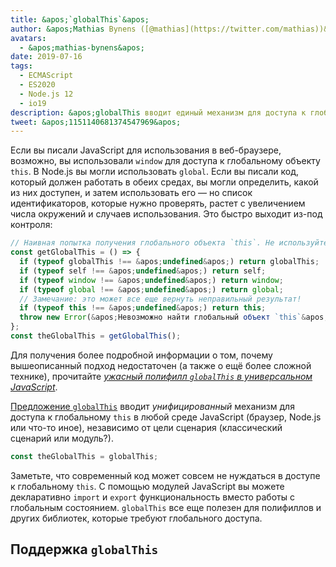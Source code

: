```yaml
---
title: &apos;`globalThis`&apos;
author: &apos;Mathias Bynens ([@mathias](https://twitter.com/mathias))&apos;
avatars:
  - &apos;mathias-bynens&apos;
date: 2019-07-16
tags:
  - ECMAScript
  - ES2020
  - Node.js 12
  - io19
description: &apos;globalThis вводит единый механизм для доступа к глобальному объекту this в любой среде JavaScript, независимо от цели сценария.&apos;
tweet: &apos;1151140681374547969&apos;
---
```

Если вы писали JavaScript для использования в веб-браузере, возможно, вы использовали `window` для доступа к глобальному объекту `this`. В Node.js вы могли использовать `global`. Если вы писали код, который должен работать в обеих средах, вы могли определить, какой из них доступен, и затем использовать его — но список идентификаторов, которые нужно проверять, растет с увеличением числа окружений и случаев использования. Это быстро выходит из-под контроля:

<!--truncate-->
```js
// Наивная попытка получения глобального объекта `this`. Не используйте это!
const getGlobalThis = () => {
  if (typeof globalThis !== &apos;undefined&apos;) return globalThis;
  if (typeof self !== &apos;undefined&apos;) return self;
  if (typeof window !== &apos;undefined&apos;) return window;
  if (typeof global !== &apos;undefined&apos;) return global;
  // Замечание: это может все еще вернуть неправильный результат!
  if (typeof this !== &apos;undefined&apos;) return this;
  throw new Error(&apos;Невозможно найти глобальный объект `this`&apos;);
};
const theGlobalThis = getGlobalThis();
```

Для получения более подробной информации о том, почему вышеописанный подход недостаточен (а также о ещё более сложной технике), прочитайте [_ужасный полифилл `globalThis` в универсальном JavaScript_](https://mathiasbynens.be/notes/globalthis).

[Предложение `globalThis`](https://github.com/tc39/proposal-global) вводит *унифицированный* механизм для доступа к глобальному `this` в любой среде JavaScript (браузер, Node.js или что-то иное), независимо от цели сценария (классический сценарий или модуль?).

```js
const theGlobalThis = globalThis;
```

Заметьте, что современный код может совсем не нуждаться в доступе к глобальному `this`. С помощью модулей JavaScript вы можете декларативно `import` и `export` функциональность вместо работы с глобальным состоянием. `globalThis` все еще полезен для полифиллов и других библиотек, которые требуют глобального доступа.

## Поддержка `globalThis`

<feature-support chrome="71 /blog/v8-release-71#javascript-language-features"
                 firefox="65"
                 safari="12.1"
                 nodejs="12 https://twitter.com/mathias/status/1120700101637353473"
                 babel="yes https://github.com/zloirock/core-js#ecmascript-globalthis"></feature-support>
